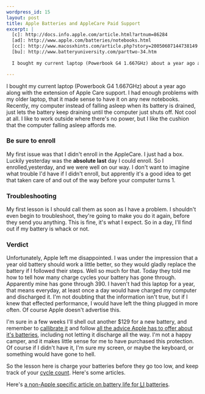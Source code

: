 ```yaml
--- 
wordpress_id: 15
layout: post
title: Apple Batteries and AppleCare Paid Support
excerpt: |
  [c]: http://docs.info.apple.com/article.html?artnum=86284
  [ad]: http://www.apple.com/batteries/notebooks.html
  [cc]: http://www.macosxhints.com/article.php?story=20050607144738149
  [bu]: http://www.batteryuniversity.com/parttwo-34.htm
  
  I bought my current laptop (Powerbook G4 1.667GHz) about a year ago along with the extension of Apple Care support.  I had enough problems with my older laptop, that it made sense to have it on the new one.  Recently, my computer instead of falling asleep when its battery is drained, just lets the battery keep draining until the computer just shuts off.  Not cool at all.  I like to work outside where there's no power, but I like the cushion that the computer falling asleep affords me.

---
```

I bought my current laptop (Powerbook G4 1.667GHz) about a year ago along with the extension of Apple Care support.  I had enough problems with my older laptop, that it made sense to have it on any new notebooks.  Recently, my computer instead of falling asleep when its battery is drained, just lets the battery keep draining until the computer just shuts off.  Not cool at all.  I like to work outside where there's no power, but I like the cushion that the computer falling asleep affords me.

### Be sure to enroll

My first issue was that I didn't enroll in the AppleCare.  I just had a box.  Luckily yesterday was the **absolute last** day I could enroll.  So I enrolled,yesterday, and we were well on our way.  I don't want to imagine what trouble I'd have if I didn't enroll, but apprently it's a good idea to get that taken care of and out of the way before your computer turns 1.

### Troubleshooting

My first lesson is I should call them as soon as I have a problem.  I shouldn't even begin to troubleshoot, they're going to make you do it again, before they send you anything.  This is fine, it's what I expect.  So in a day, I'll find out if my battery is whack or not.

### Verdict

Unfortunately, Apple left me disappointed.  I was under the impression that a year old battery should work a little better, so they would gladly replace the battery if I followed their steps.  Well so much for that.  Today they told me how to tell how many charge cycles your battery has gone through.  Apparently mine has gone through 390.  I haven't had this laptop for a year, that means everyday, at least once a day would have charged my computer and discharged it.  I'm not doubting that the information isn't true, but if I knew that effected performance, I would have left the thing plugged in more often.  Of course Apple doesn't advertise this.

I'm sure in a few weeks I'll shell out another $129 for a new battery, and remember to [callibrate it][c] and follow [all the advice Apple has to offer about it's batteries][ad], including not letting it discharge all the way.  I'm not a happy camper, and it makes little sense for me to have purchased this protection.  Of course if I didn't have it, I'm sure my screen, or maybe the keyboard, or something would have gone to hell.

So the lesson here is charge your batteries before they go too low, and keep track of your [cycle count][cc].  Here's some articles.

Here's [a non-Apple specific article on battery life for <acronym title="Lithium Ion">LI</acronym> batteries][bu].

[c]: http://docs.info.apple.com/article.html?artnum=86284
[ad]: http://www.apple.com/batteries/notebooks.html
[cc]: http://www.macosxhints.com/article.php?story=20050607144738149
[bu]: http://www.batteryuniversity.com/parttwo-34.htm

